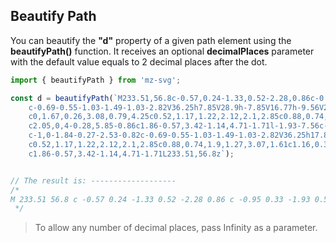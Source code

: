 ## Beautify Path

You can beautify the **"d"** property of a given path element using the **beautifyPath()** function. It receives an optional **decimalPlaces** parameter with the default value equals to 2 decimal places after the dot.

```js
import { beautifyPath } from 'mz-svg';

const d = beautifyPath(`M233.51,56.8c-0.57,0.24-1.33,0.52-2.28,0.86c-0.95,0.33-1.93,0.5-2.92,0.5s-1.84-0.27-2.53-0.82
	c-0.69-0.55-1.03-1.49-1.03-2.82V36.25h7.85V28.9h-7.85V16.77h-9.56V28.9h-17.84V16.77h-9.56V28.9h-4.92v7.35h4.92v21.48
	c0,1.67,0.26,3.08,0.79,4.25c0.52,1.17,1.22,2.12,2.1,2.85c0.88,0.74,1.9,1.27,3.07,1.61c1.16,0.33,2.41,0.5,3.75,0.5
	c2.05,0,4-0.28,5.85-0.86c1.86-0.57,3.42-1.14,4.71-1.71l-1.93-7.56c-0.57,0.24-1.33,0.52-2.28,0.86c-0.95,0.33-1.93,0.5-2.92,0.5
	c-1,0-1.84-0.27-2.53-0.82c-0.69-0.55-1.03-1.49-1.03-2.82V36.25h17.84v21.48c0,1.67,0.26,3.08,0.79,4.25
	c0.52,1.17,1.22,2.12,2.1,2.85c0.88,0.74,1.9,1.27,3.07,1.61c1.16,0.33,2.41,0.5,3.75,0.5c2.05,0,4-0.28,5.85-0.86
	c1.86-0.57,3.42-1.14,4.71-1.71L233.51,56.8z`); 


// The result is: -------------------
/*
M 233.51 56.8 c -0.57 0.24 -1.33 0.52 -2.28 0.86 c -0.95 0.33 -1.93 0.5 -2.92 0.5 s -1.84 -0.27 -2.53 -0.82 c -0.69 -0.55 -1.03 -1.49 -1.03 -2.82 V 36.25 h 7.85 V 28.9 h -7.85 V 16.77 h -9.56 V 28.9 h -17.84 V 16.77 h -9.56 V 28.9 h -4.92 v 7.35 h 4.92 v 21.48 c 0 1.67 0.26 3.08 0.79 4.25 c 0.52 1.17 1.22 2.12 2.1 2.85 c 0.88 0.74 1.9 1.27 3.07 1.61 c 1.16 0.33 2.41 0.5 3.75 0.5 c 2.05 0 4 -0.28 5.85 -0.86 c 1.86 -0.57 3.42 -1.14 4.71 -1.71 l -1.93 -7.56 c -0.57 0.24 -1.33 0.52 -2.28 0.86 c -0.95 0.33 -1.93 0.5 -2.92 0.5 c -1 0 -1.84 -0.27 -2.53 -0.82 c -0.69 -0.55 -1.03 -1.49 -1.03 -2.82 V 36.25 h 17.84 v 21.48 c 0 1.67 0.26 3.08 0.79 4.25 c 0.52 1.17 1.22 2.12 2.1 2.85 c 0.88 0.74 1.9 1.27 3.07 1.61 c 1.16 0.33 2.41 0.5 3.75 0.5 c 2.05 0 4 -0.28 5.85 -0.86 c 1.86 -0.57 3.42 -1.14 4.71 -1.71 L 233.51 56.8 z
 */

```

> To allow any number of decimal places, pass Infinity as a parameter.

